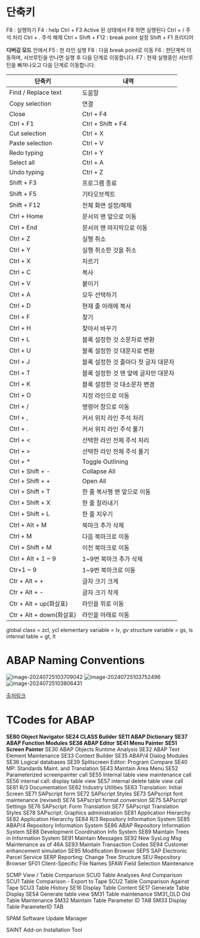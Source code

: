 #  단축키

F8 : 실행하기
F4 : help
Ctrl + F3
Active 된 상태에서 F8 하면 실행된다
Ctrl + / 주석 처리
Ctrl + . 주석 해제
Ctrl + Shift + F12 : break point 설정
Shift + F1 프리티어

**디버깅 모드** 안에서
F5 : 한 라인 실행
F8 : 다음 break point로 이동
F6 : 한단계씩 이동하며, 서브루틴을 만나면 실행 후 다음 단계로 이동합니다.
F7 : 현재 실행중인 서브루틴을 빠져나오고 다음 단계로 이동합니다.

| **단축키**               | **내역**                             |
| ------------------------ | ------------------------------------ |
| Find / Replace text      | 도움말                               |
| Copy selection           | 연결                                 |
| Close                    | Ctrl + F4                            |
| Ctrl + F1                | Ctrl + Shift + F4                    |
| Cut selection            | Ctrl + X                             |
| Paste selection          | Ctrl + V                             |
| Redo typing              | Ctrl + Y                             |
| Select all               | Ctrl + A                             |
| Undo typing              | Ctrl + Z                             |
| Shift + F3               | 프로그램 종료                        |
| Shift + F5               | 기타오브젝트                         |
| Shift + F12              | 전체 화면 설정/해제                  |
| Ctrl + Home              | 문서의 맨 앞으로 이동                |
| Ctrl + End               | 문서의 맨 마지막으로 이동            |
| Ctrl + Z                 | 실행 취소                            |
| Ctrl + Y                 | 실행 취소한 것을 취소                |
| Ctrl + X                 | 자르기                               |
| Ctrl + C                 | 복사                                 |
| Ctrl + V                 | 붙이기                               |
| Ctrl + A                 | 모두 선택하기                        |
| Ctrl + D                 | 현재 줄 아래에 복사                  |
| Ctrl + F                 | 찾기                                 |
| Ctrl + H                 | 찾아서 바꾸기                        |
| Ctrl + L                 | 블록 설정한 것 소문자로 변환         |
| Ctrl + U                 | 블록 설정한 것 대문자로 변환         |
| Ctrl + J                 | 블록 설정한 것 줄마다 첫 글자 대문자 |
| Ctrl + T                 | 블록 설정한 것 맨 앞에 글자만 대문자 |
| Ctrl + K                 | 블록 설정한 것 대소문자 변경         |
| Ctrl + O                 | 지정 라인으로 이동                   |
| Ctrl + /                 | 명령어 창으로 이동                   |
| Ctrl + ,                 | 커서 위치 라인 주석 처리             |
| Ctrl + .                 | 커서 위치 라인 주석 풀기             |
| Ctrl + <                 | 선택한 라인 전체 주석 처리           |
| Ctrl + >                 | 선택한 라인 전체 주석 풀기           |
| Ctrl + *                 | Toggle Outlining                     |
| Ctrl + Shift + -         | Collapse All                         |
| Ctrl + Shift + +         | Open All                             |
| Ctrl + Shift + T         | 한 줄 복사행 맨 앞으로 이동          |
| Ctrl + Shift + X         | 한 줄 잘라내기                       |
| Ctrl + Shift + L         | 한 줄 지우기                         |
| Ctrl + Alt + M           | 북마크 추가 삭제                     |
| Ctrl + M                 | 다음 북마크로 이동                   |
| Ctrl + Shift + M         | 이전 북마크로 이동                   |
| Ctrl + Alt + 1 ~ 9       | 1~9번 북마크 추가 삭제               |
| Ctr+1  ~ 9               | 1~9번 북마크로 이동                  |
| Ctr + Alt + +            | 글자 크기 크게                       |
| Ctr + Alt + -            | 글자 크기 작게                       |
| Ctr + Alt + up(화살표)   | 라인을 위로 이동                     |
| Ctr + Alt + down(화살표) | 라인을 아래로 이동                   |

global class = zcl, ycl
elementary variable = lv, gv
structure variable =  gs, ls
internal table = gt, lt

# ABAP Naming Conventions

![image-20240725103709042](./../img/image-20240725103709042.png)
![image-20240725103752496](./../img/image-20240725103752496.png)
![image-20240725103806431](./../img/image-20240725103806431.png)



[출처링크](https://docs.abapopenchecks.org/checks/69/)

# TCodes for ABAP

**SE80 Object Navigator**
**SE24 CLASS Builder**
**SE11 ABAP Dictionary**
**SE37 ABAP Function Modules**
**SE38 ABAP Editor**
**SE41 Menu Painter**
**SE51 Screen Painter**
SE30 ABAP Objects Runtime Analysis
SE32 ABAP Text Element Maintenance
SE33 Context Builder
SE35 ABAP/4 Dialog Modules
SE36 Logical databases
SE39 Splitscreen Editor: Program Compare
SE40 MP: Standards Maint. and Translation
SE43 Maintain Area Menu
SE52 Parameterized screenpainter call
SE55 Internal table view maintenance call
SE56 internal call: display table view
SE57 internal delete table view call
SE61 R/3 Documentation
SE62 Industry Utilities
SE63 Translation: Initial Screen
SE71 SAPscript form
SE72 SAPscript Styles
SE73 SAPscript font maintenance (revised)
SE74 SAPscript format conversion
SE75 SAPscript Settings
SE76 SAPscript: Form Translation
SE77 SAPscript Translation Styles
SE78 SAPscript: Graphics administration
SE81 Application Hierarchy
SE82 Application Hierarchy
SE84 R/3 Repository Information System
SE85 ABAP/4 Repository Information System
SE86 ABAP Repository Information System
SE88 Development Coordination Info System
SE89 Maintain Trees in Information System
SE91 Maintain Messages
SE92 New SysLog Msg Maintenance as of 46A
SE93 Maintain Transaction Codes
SE94 Customer enhancement simulation
SE95 Modification Browser
SEPS SAP Electronic Parcel Service
SERP Reporting: Change Tree Structure
SEU Repository Browser
SF01 Client-Specific File Names
SFAW Field Selection Maintenance

SCMP View / Table Comparison
SCU0 Table Analyses And Comparison
SCU1 Table Comparison - Export to Tape
SCU2 Table Comparison Against Tape
SCU3 Table History
SE16 Display Table Content
SE17 Generate Table Display
SE54 Generate table view
SM31 Table maintenance
SM31_OLD Old Table Maintenance
SM32 Maintain Table Parameter ID TAB
SM33 Display Table ParameterID TAB

SPAM Software Update Manager

SAINT Add-on Installation Tool

